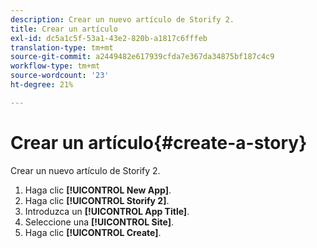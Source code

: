 ```yaml
---
description: Crear un nuevo artículo de Storify 2.
title: Crear un artículo
exl-id: dc5a1c5f-53a1-43e2-820b-a1817c6fffeb
translation-type: tm+mt
source-git-commit: a2449482e617939cfda7e367da34875bf187c4c9
workflow-type: tm+mt
source-wordcount: '23'
ht-degree: 21%

---
```


# Crear un artículo{#create-a-story}

Crear un nuevo artículo de Storify 2.

1. Haga clic **[!UICONTROL New App]**.
1. Haga clic **[!UICONTROL Storify 2]**.
1. Introduzca un **[!UICONTROL App Title]**.
1. Seleccione una **[!UICONTROL Site]**.
1. Haga clic **[!UICONTROL Create]**.
